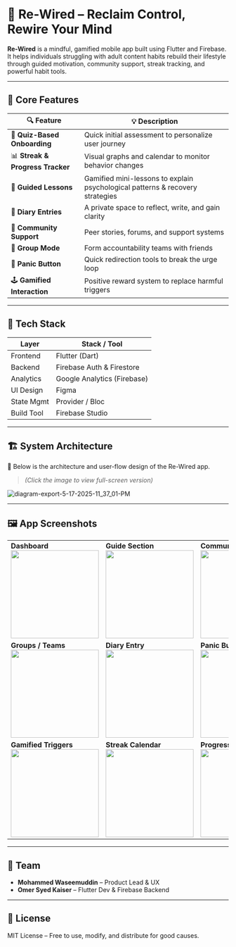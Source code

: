 # 🔌 Re-Wired – Reclaim Control, Rewire Your Mind

**Re-Wired** is a mindful, gamified mobile app built using Flutter and Firebase. It helps individuals struggling with adult content habits rebuild their lifestyle through guided motivation, community support, streak tracking, and powerful habit tools.

---

## 🚀 Core Features

| 🔍 Feature                     | 💡 Description                                                                 |
|-------------------------------|---------------------------------------------------------------------------------|
| 🎯 **Quiz-Based Onboarding**    | Quick initial assessment to personalize user journey                          |
| 📊 **Streak & Progress Tracker** | Visual graphs and calendar to monitor behavior changes                        |
| 📖 **Guided Lessons**           | Gamified mini-lessons to explain psychological patterns & recovery strategies |
| 📓 **Diary Entries**            | A private space to reflect, write, and gain clarity                           |
| 💬 **Community Support**        | Peer stories, forums, and support systems                                     |
| 👥 **Group Mode**               | Form accountability teams with friends                                        |
| 🚨 **Panic Button**             | Quick redirection tools to break the urge loop                                |
| 🕹️ **Gamified Interaction**     | Positive reward system to replace harmful triggers                            |

---

## 🧠 Tech Stack

| Layer        | Stack / Tool              |
|--------------|---------------------------|
| Frontend     | Flutter (Dart)            |
| Backend      | Firebase Auth & Firestore |
| Analytics    | Google Analytics (Firebase)|
| UI Design    | Figma                     |
| State Mgmt   | Provider / Bloc           |
| Build Tool   |  Firebase Studio          |

---

## 🏗️ System Architecture

📌 Below is the architecture and user-flow design of the Re-Wired app.  
> *(Click the image to view full-screen version)*

![diagram-export-5-17-2025-11_37_01-PM](https://github.com/user-attachments/assets/2ab7d62c-ea7a-474e-9780-45e638caeb46)

---

## 🖼️ App Screenshots

<div align="center">

<table>
  <tr>
    <td><strong>Dashboard</strong><br><img src="https://github.com/user-attachments/assets/6dd8ee72-2c89-469a-9c05-df44a8952556" width="200"/></td>
    <td><strong>Guide Section</strong><br><img src="https://github.com/user-attachments/assets/14ebc8aa-7542-4f31-be7e-bed38eedc3af" width="200"/></td>
    <td><strong>Community Support</strong><br><img src="https://github.com/user-attachments/assets/e083c32b-2095-4078-a639-804cd6c3153e" width="200"/></td>
  </tr>
  <tr>
    <td><strong>Groups / Teams</strong><br><img src="https://github.com/user-attachments/assets/9b17cf09-c81c-4a94-a367-9b4c141f558d" width="200"/></td>
    <td><strong>Diary Entry</strong><br><img src="https://github.com/user-attachments/assets/ca87c2d0-66a6-4e77-9d76-ab207ae28a85" width="200"/></td>
    <td><strong>Panic Button</strong><br><img src="https://github.com/user-attachments/assets/6f73b510-88c8-49cb-b44e-06e5a18163b8" width="200"/></td>
  </tr>
  <tr>
    <td><strong>Gamified Triggers</strong><br><img src="https://github.com/user-attachments/assets/252ce29f-867e-4837-aa17-62685643723a" width="200"/></td>
    <td><strong>Streak Calendar</strong><br><img src="https://github.com/user-attachments/assets/25964dcf-5a1e-4b83-9cb5-1d5bee6a60f2" width="200"/></td>
    <td><strong>Progress Graphs</strong><br><img src="https://github.com/user-attachments/assets/f1b22bec-b367-40ae-b85f-0c2ff7ffe80c" width="200"/></td>
  </tr>
</table>

</div>

---

## 👥 Team

- **Mohammed Waseemuddin** – Product Lead & UX  
- **Omer Syed Kaiser** – Flutter Dev & Firebase Backend

---

## 📃 License

MIT License – Free to use, modify, and distribute for good causes.
